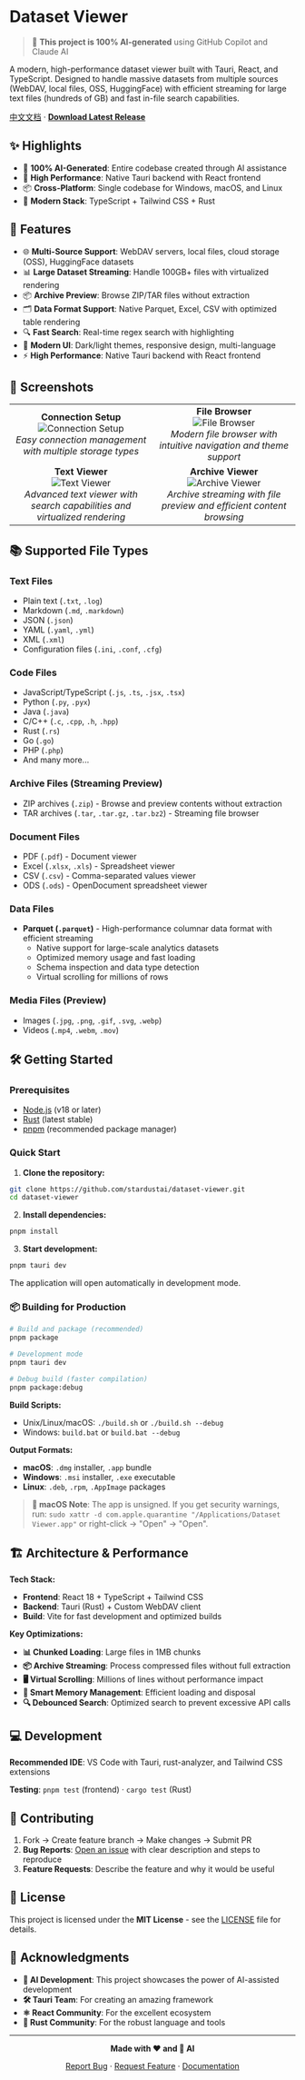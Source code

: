 # Dataset Viewer

> 🤖 **This project is 100% AI-generated** using GitHub Copilot and Claude AI

A modern, high-performance dataset viewer built with Tauri, React, and TypeScript. Designed to handle massive datasets from multiple sources (WebDAV, local files, OSS, HuggingFace) with efficient streaming for large text files (hundreds of GB) and fast in-file search capabilities.

[中文文档](README_zh.md) · **[Download Latest Release](https://github.com/stardustai/dataset-viewer/releases/latest)**

## ✨ Highlights

- 🤖 **100% AI-Generated**: Entire codebase created through AI assistance
- 🚀 **High Performance**: Native Tauri backend with React frontend
- 📦 **Cross-Platform**: Single codebase for Windows, macOS, and Linux
- 🔧 **Modern Stack**: TypeScript + Tailwind CSS + Rust

## 🚀 Features

- 🌐 **Multi-Source Support**: WebDAV servers, local files, cloud storage (OSS), HuggingFace datasets
- 📊 **Large Dataset Streaming**: Handle 100GB+ files with virtualized rendering
- 📦 **Archive Preview**: Browse ZIP/TAR files without extraction
- 🗂️ **Data Format Support**: Native Parquet, Excel, CSV with optimized table rendering
- 🔍 **Fast Search**: Real-time regex search with highlighting
- 🎨 **Modern UI**: Dark/light themes, responsive design, multi-language
- ⚡ **High Performance**: Native Tauri backend with React frontend

## 📸 Screenshots

<div align="center">
<table width="100%">
  <tr>
    <td align="center" width="50%">
      <b>Connection Setup</b><br>
      <img src="screenshots/connect.png" alt="Connection Setup" style="max-width:100%;">
      <br><em>Easy connection management with multiple storage types</em>
    </td>
    <td align="center" width="50%">
      <b>File Browser</b><br>
      <img src="screenshots/home.png" alt="File Browser" style="max-width:100%;">
      <br><em>Modern file browser with intuitive navigation and theme support</em>
    </td>
  </tr>
  <tr>
    <td align="center" width="50%">
      <b>Text Viewer</b><br>
      <img src="screenshots/text.png" alt="Text Viewer" style="max-width:100%;">
      <br><em>Advanced text viewer with search capabilities and virtualized rendering</em>
    </td>
    <td align="center" width="50%">
      <b>Archive Viewer</b><br>
      <img src="screenshots/archive.png" alt="Archive Viewer" style="max-width:100%;">
      <br><em>Archive streaming with file preview and efficient content browsing</em>
    </td>
  </tr>
</table>
</div>

## 📚 Supported File Types

### Text Files
- Plain text (`.txt`, `.log`)
- Markdown (`.md`, `.markdown`)
- JSON (`.json`)
- YAML (`.yaml`, `.yml`)
- XML (`.xml`)
- Configuration files (`.ini`, `.conf`, `.cfg`)

### Code Files
- JavaScript/TypeScript (`.js`, `.ts`, `.jsx`, `.tsx`)
- Python (`.py`, `.pyx`)
- Java (`.java`)
- C/C++ (`.c`, `.cpp`, `.h`, `.hpp`)
- Rust (`.rs`)
- Go (`.go`)
- PHP (`.php`)
- And many more...

### Archive Files (Streaming Preview)
- ZIP archives (`.zip`) - Browse and preview contents without extraction
- TAR archives (`.tar`, `.tar.gz`, `.tar.bz2`) - Streaming file browser

### Document Files
- PDF (`.pdf`) - Document viewer
- Excel (`.xlsx`, `.xls`) - Spreadsheet viewer
- CSV (`.csv`) - Comma-separated values viewer
- ODS (`.ods`) - OpenDocument spreadsheet viewer

### Data Files
- **Parquet (`.parquet`)** - High-performance columnar data format with efficient streaming
  - Native support for large-scale analytics datasets
  - Optimized memory usage and fast loading
  - Schema inspection and data type detection
  - Virtual scrolling for millions of rows

### Media Files (Preview)
- Images (`.jpg`, `.png`, `.gif`, `.svg`, `.webp`)
- Videos (`.mp4`, `.webm`, `.mov`)

## 🛠 Getting Started

### Prerequisites

- [Node.js](https://nodejs.org/) (v18 or later)
- [Rust](https://rustup.rs/) (latest stable)
- [pnpm](https://pnpm.io/) (recommended package manager)

### Quick Start

1. **Clone the repository:**
```bash
git clone https://github.com/stardustai/dataset-viewer.git
cd dataset-viewer
```

2. **Install dependencies:**
```bash
pnpm install
```

3. **Start development:**
```bash
pnpm tauri dev
```

The application will open automatically in development mode.

### 📦 Building for Production

```bash
# Build and package (recommended)
pnpm package

# Development mode
pnpm tauri dev

# Debug build (faster compilation)
pnpm package:debug
```

**Build Scripts:**
- Unix/Linux/macOS: `./build.sh` or `./build.sh --debug`
- Windows: `build.bat` or `build.bat --debug`

**Output Formats:**
- **macOS**: `.dmg` installer, `.app` bundle
- **Windows**: `.msi` installer, `.exe` executable
- **Linux**: `.deb`, `.rpm`, `.AppImage` packages

> **📱 macOS Note**: The app is unsigned. If you get security warnings, run: `sudo xattr -d com.apple.quarantine "/Applications/Dataset Viewer.app"` or right-click → "Open" → "Open".

## 🏗 Architecture & Performance

**Tech Stack:**
- **Frontend**: React 18 + TypeScript + Tailwind CSS
- **Backend**: Tauri (Rust) + Custom WebDAV client
- **Build**: Vite for fast development and optimized builds

**Key Optimizations:**
- **📊 Chunked Loading**: Large files in 1MB chunks
- **📦 Archive Streaming**: Process compressed files without full extraction
- **🖥 Virtual Scrolling**: Millions of lines without performance impact
- **🧠 Smart Memory Management**: Efficient loading and disposal
- **🔍 Debounced Search**: Optimized search to prevent excessive API calls

## 💻 Development

**Recommended IDE**: VS Code with Tauri, rust-analyzer, and Tailwind CSS extensions

**Testing**: `pnpm test` (frontend) · `cargo test` (Rust)

## 🤝 Contributing

1. Fork → Create feature branch → Make changes → Submit PR
2. **Bug Reports**: [Open an issue](https://github.com/stardustai/dataset-viewer/issues) with clear description and steps to reproduce
3. **Feature Requests**: Describe the feature and why it would be useful

## 📄 License

This project is licensed under the **MIT License** - see the [LICENSE](LICENSE) file for details.

## 🙏 Acknowledgments

- **🤖 AI Development**: This project showcases the power of AI-assisted development
- **🛠 Tauri Team**: For creating an amazing framework
- **⚛️ React Community**: For the excellent ecosystem
- **🦀 Rust Community**: For the robust language and tools

---

<div align="center">

**Made with ❤️ and 🤖 AI**

[Report Bug](https://github.com/stardustai/dataset-viewer/issues) · [Request Feature](https://github.com/stardustai/dataset-viewer/issues) · [Documentation](https://github.com/stardustai/dataset-viewer/wiki)

</div>
